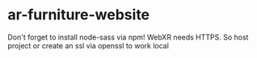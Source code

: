# ar-furniture-website
Don't forget to install node-sass via npm!
WebXR needs HTTPS. So host project or create an ssl via openssl to work local

